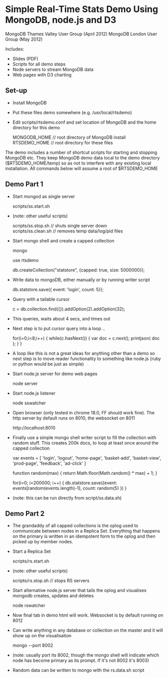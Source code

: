 

Simple Real-Time Stats Demo Using MongoDB, node.js and D3
=========================================================

MongoDB Thames Valley User Group (April 2012)
MongoDB London User Group (May 2012)

Includes:

- Slides (PDF)
- Scripts for all demo steps
- Node servers to stream MongoDB data
- Web pages with D3 charting

Set-up
------

- Install MongoDB
- Put these files demo somewhere (e.g. /usr/local/rtsdemo)
- Edit scripts/rtsdemo.conf and set location of MongoDB and the home directory for this demo

    MONGODB_HOME        // root directory of MongoDB install  
    RTSDEMO_HOME        // root directory for these files  

The demo includes a number of shortcut scripts for starting and stopping MongoDB etc. They
keep MongoDB demo data local to the demo directory ($RTSDEMO_HOME/temp) so as not to interfere
with any existing local installation. All commands below will assume a root of $RTSDEMO_HOME

Demo Part 1
-----------

- Start mongod as single server

  scripts/ss.start.sh

- (note: other useful scripts)

  scripts/ss.stop.sh    // shuts single server down   
  scripts/ss.clean.sh   // removes temp data/log/pid files  

- Start mongo shell and create a capped collection

  mongo

	use rtsdemo

	db.createCollection("statstore", {capped: true, size: 5000000});

- Write data to mongoDB, either manually or by running writer script

  db.statstore.save({ event: 'login', count: 5});

- Query with a tailable cursor

  c = db.collection.find({}).addOption(2).addOption(32);

- This queries, waits about 4 secs, and times out

- Next step is to put cursor query into a loop ..

  for(i=0;i<8;i++) {
        while(c.hasNext()) {
             var doc = c.next();
             printjson( doc );
        }
  }

- A loop like this is not a great ideas for anything other than a demo
so next step is to move reader functionality to something like node.js
(ruby or python would be just as simple)

- Start node.js server for demo web pages

  node server

- Start node.js listener

  node sswatcher

- Open browser (only tested in chrome 18.0, FF should work fine). The
http server by default runs on 8010, the websocket on 8011

  http://localhost:8010

- Finally use a simple mongo shell writer script to fill the collection
with random stuff. This creates 200k docs, to loop at least once around
the capped collection

  var events = [ 'login', 'logout', 'home-page', 'basket-add', 'basket-view', 'prod-page', 'feedback', 'ad-click' ]

  function random(max) { return Math.floor(Math.random() * max) + 1; }

  for(i=0; i<200000; i++) { db.statstore.save({event: events[random(events.length)-1], count: random(5) }) }

- (note: this can be run directly from script/ss.data.sh)

Demo Part 2
-----------

- The grandaddy of all capped collections is the oplog used to communicate
between nodes in a Replica Set. Everything that happens on the primary is
written in an idempotent form to the oplog and then picked up by member
nodes.

- Start a Replica Set

  scripts/rs.start.sh

- (note: other useful scripts)

  scripts/rs.stop.sh    // stops RS servers

- Start alternative node.js server that tails the oplog and visualises
mongodb creates, updates and deletes

  node rswatcher

- Now final tab in demo html will work. Websocket is by default running on 8012

- Can write anything in any database or collection on the master
and it will show up on the visualisation

  mongo --port 8002

- (note: usually port its 8002, though the mongo shell will indicate which node
has become primary as its prompt. If it's not 8002 it's 8003)

- Random data can be written to mongo with the rs.data.sh script


